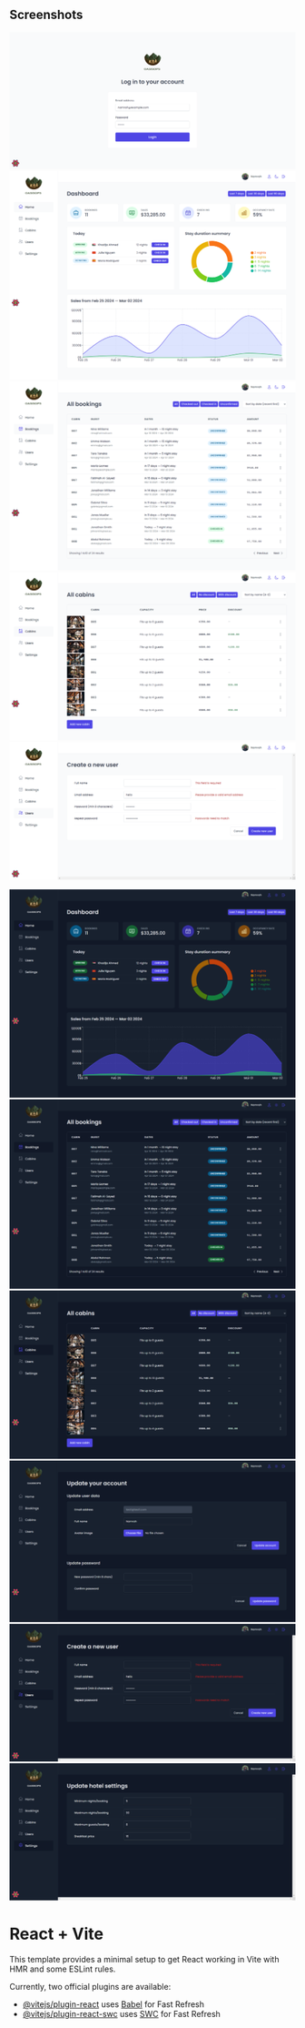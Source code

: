 ## Screenshots

![Light-mode (login)](/react-kaleidoscope/oasisops/public/readmefileImages/1.png)
![Light-mode (dashboard)](/react-kaleidoscope/oasisops/public/readmefileImages/2.png)
![Light-mode (bookings)](/react-kaleidoscope/oasisops/public/readmefileImages/3.png)
![Light-mode (cabins)](/react-kaleidoscope/oasisops/public/readmefileImages/4.png)
![Light-mode (create booking form)](/react-kaleidoscope/oasisops/public/readmefileImages/5.png)

![Dark-mode (dashboard)](/react-kaleidoscope/oasisops/public/readmefileImages/6.png)
![Dark-mode (bookings)](/react-kaleidoscope/oasisops/public/readmefileImages/7.png)
![Dark-mode (cabins)](/react-kaleidoscope/oasisops/public/readmefileImages/8.png)
![Dark-mode (user settings)](/react-kaleidoscope/oasisops/public/readmefileImages/9.png)
![Dark-mode (booking react form validations)](/react-kaleidoscope/oasisops/public/readmefileImages/10.png)
![Dark-mode (hotel settings)](/react-kaleidoscope/oasisops/public/readmefileImages/11.png)

# React + Vite

This template provides a minimal setup to get React working in Vite with HMR and some ESLint rules.

Currently, two official plugins are available:

- [@vitejs/plugin-react](https://github.com/vitejs/vite-plugin-react/blob/main/packages/plugin-react/README.md) uses [Babel](https://babeljs.io/) for Fast Refresh
- [@vitejs/plugin-react-swc](https://github.com/vitejs/vite-plugin-react-swc) uses [SWC](https://swc.rs/) for Fast Refresh
